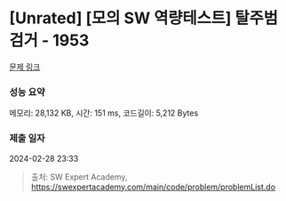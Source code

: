 # [Unrated] [모의 SW 역량테스트] 탈주범 검거 - 1953 

[문제 링크](https://swexpertacademy.com/main/code/problem/problemDetail.do?contestProbId=AV5PpLlKAQ4DFAUq) 

### 성능 요약

메모리: 28,132 KB, 시간: 151 ms, 코드길이: 5,212 Bytes

### 제출 일자

2024-02-28 23:33



> 출처: SW Expert Academy, https://swexpertacademy.com/main/code/problem/problemList.do